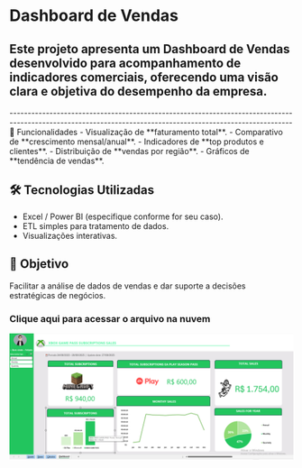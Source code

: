
<h1><strong>Dashboard de Vendas</strong></h1>

<h2>Este projeto apresenta um Dashboard de Vendas desenvolvido para acompanhamento de indicadores comerciais, oferecendo uma visão clara e objetiva do desempenho da empresa.</h2>
------------------------------------------------------------------------------------------------------------------------------------------------------------
🚀 Funcionalidades
- Visualização de **faturamento total**.  
- Comparativo de **crescimento mensal/anual**.  
- Indicadores de **top produtos e clientes**.  
- Distribuição de **vendas por região**.  
- Gráficos de **tendência de vendas**.  

## 🛠️ Tecnologias Utilizadas
- Excel / Power BI (especifique conforme for seu caso).  
- ETL simples para tratamento de dados.  
- Visualizações interativas.  

## 🎯 Objetivo
Facilitar a análise de dados de vendas e dar suporte a decisões estratégicas de negócios.  


<h3 src='https://1drv.ms/x/c/51f09ae6d25bc177/EWd4NPjHX4REoBwJDIrUAKMBJAqS0Y5YhvegsSdtnVCKRw?e=fzy7ux&nav=MTVfezIxMEYxNEVGLUMwQjctNDU5RC05RTA5LTMxMzBCQTQzMTRBNn0'>Clique aqui para acessar o arquivo na nuvem</h3>
<img src='https://github.com/Nuno38/Analise_Dados_Dashboard/blob/main/Images_Dasboard/Screenshot_11.png'></img>


